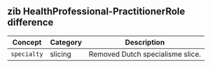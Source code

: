## zib HealthProfessional-PractitionerRole difference

| Concept         | Category          | Description                             | 
|-----------------|-------------------|-----------------------------------------|
|`specialty` | slicing |  Removed Dutch specialisme slice.| 
